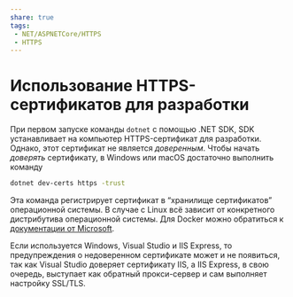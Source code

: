 ```yaml
---
share: true
tags:
 - NET/ASPNETCore/HTTPS
 - HTTPS
---
```

# Использование HTTPS-сертификатов для разработки
При первом запуске команды `dotnet` с помощью .NET SDK, SDK устанавливает на компьютер HTTPS-сертификат для разработки. Однако, этот сертификат не является *доверенным*.
Чтобы начать *доверять* сертификату, в Windows или macOS достаточно выполнить команду
```bash
dotnet dev-certs https -trust
```

Эта команда регистрирует сертификат в “хранилище сертификатов” операционной системы.
В случае с Linux всё зависит от конкретного дистрибутива операционной системы. Для Docker можно обратиться к [документации от Microsoft](https://docs.microsoft.com/aspnet/core/security/enforcing-ssl?view=aspnetcore-6.0&tabs=visual-studio#how-to-set-up-a-developer-certificate-for-docker).

Если используется Windows, Visual Studio и IIS Express, то предупреждения о недоверенном сертификате может и не появиться, так как Visual Studio доверяет сертификату IIS, а IIS Express, в свою очередь, выступает как обратный прокси-сервер и сам выполняет настройку SSL/TLS.